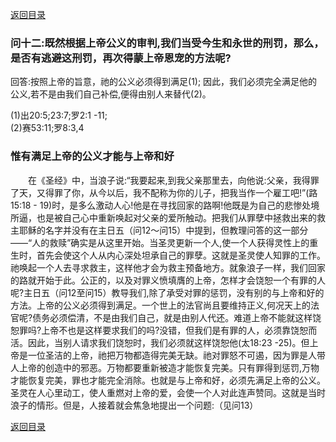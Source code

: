 [返回目录](000.md)
### **问十二:既然根据上帝公义的审判,我们当受今生和永世的刑罚，那么，是否有逃避这刑罚，再次得蒙上帝恩宠的方法呢?**
<p>
回答:按照上帝的旨意，祂的公义必须得到满足(1);
因此，我们必须完全满足他的公义,若不是由我们自己补偿,便得由别人来替代(2)。
</p>
(1)出20:5;23:7;罗2:1 -11;<br/>(2)赛53:11;罗8:3,4<br/>

### **惟有满足上帝的公义才能与上帝和好**
<p>
　　在《圣经》中，当浪子说:“我要起来,到我父亲那里去，向他说:父亲，我得罪了天，又得罪了你，从今以后，我不配称为你的儿子，把我当作一个雇工吧!”(路15:18 - 19)时，是多么激动人心!他是在寻找回家的路啊!他既是为自己的悲惨处境所逼，也是被自己心中重新唤起对父亲的爱所触动。把我们从罪孽中拯救出来的救主耶稣的名字并没有在主日五（问12～问15）中提到，但教理问答的这一部分——“人的救赎”确实是从这里开始。当圣灵更新一个人,使一个人获得灵性上的重生时，首先会使这个人从内心深处坦承自己的罪孽。这就是圣灵使人知罪的工作。祂唤起一个人去寻求救主，这样他才会为救主预备地方。就象浪子一样，我们回家的路就开始于此。公正的，以及对罪义愤填膺的上帝，怎样才会饶恕一个有罪的人呢?主日五（问12至问15）教导我们,除了承受对罪的惩罚，没有别的与上帝和好的方法。上帝的公义必须得到满足。一个世上的法官尚且要维持正义,何况天上的法官呢?债务必须偿清，不是由我们自己，就是由别人代还。难道上帝不能就这样饶恕罪吗?上帝不也是这样要求我们的吗?没错，但我们是有罪的人，必须靠饶恕而活。因此，当别人请求我们饶恕时，我们必须就这样饶恕他(太18:23 -25)。但上帝是一位圣洁的上帝，祂把万物都造得完美无缺。祂对罪怒不可遏，因为罪是人带人上帝的创造中的邪恶。万物都要重新被造才能恢复完美。只有罪得到惩罚,万物才能恢复完美，罪也才能完全消除。也就是与上帝和好，必须先满足上帝的公义。圣灵在人心里动工，使人重燃对上帝的爱，会使一个人对此连声赞同。这就是当时浪子的情形。但是，人接着就会焦急地提出一个问题:（见问13）
</p>

[返回目录](000.md)